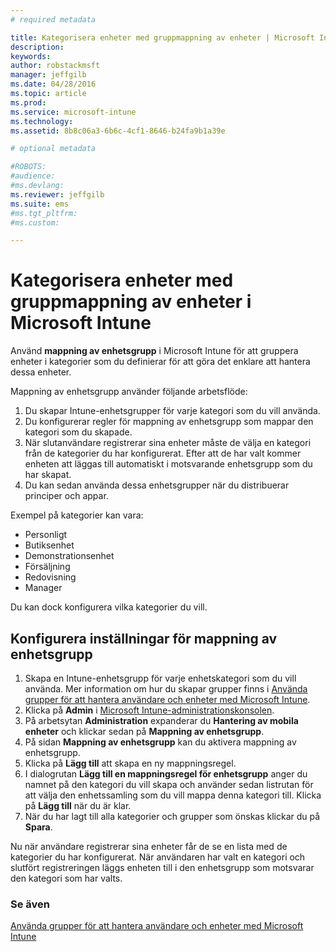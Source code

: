 ```yaml
---
# required metadata

title: Kategorisera enheter med gruppmappning av enheter | Microsoft Intune
description:
keywords:
author: robstackmsft
manager: jeffgilb
ms.date: 04/28/2016
ms.topic: article
ms.prod:
ms.service: microsoft-intune
ms.technology:
ms.assetid: 8b8c06a3-6b6c-4cf1-8646-b24fa9b1a39e

# optional metadata

#ROBOTS:
#audience:
#ms.devlang:
ms.reviewer: jeffgilb
ms.suite: ems
#ms.tgt_pltfrm:
#ms.custom:

---
```


# Kategorisera enheter med gruppmappning av enheter i Microsoft Intune
Använd **mappning av enhetsgrupp** i Microsoft Intune för att gruppera enheter i kategorier som du definierar för att göra det enklare att hantera dessa enheter. 

Mappning av enhetsgrupp använder följande arbetsflöde:
1. Du skapar Intune-enhetsgrupper för varje kategori som du vill använda.
2. Du konfigurerar regler för mappning av enhetsgrupp som mappar den kategori som du skapade.
3. När slutanvändare registrerar sina enheter måste de välja en kategori från de kategorier du har konfigurerat. Efter att de har valt kommer enheten att läggas till automatiskt i motsvarande enhetsgrupp som du har skapat.
4. Du kan sedan använda dessa enhetsgrupper när du distribuerar principer och appar.

Exempel på kategorier kan vara:
* Personligt
* Butiksenhet
* Demonstrationsenhet
* Försäljning
* Redovisning
* Manager

Du kan dock konfigurera vilka kategorier du vill.

## Konfigurera inställningar för mappning av enhetsgrupp
1. Skapa en Intune-enhetsgrupp för varje enhetskategori som du vill använda. Mer information om hur du skapar grupper finns i [Använda grupper för att hantera användare och enheter med Microsoft Intune](use-groups-to-manage-users-and-devices-with-microsoft-intune.md).
2. Klicka på **Admin** i [Microsoft Intune-administrationskonsolen](https://manage.microsoft.com).
3. På arbetsytan **Administration** expanderar du **Hantering av mobila enheter** och klickar sedan på **Mappning av enhetsgrupp**.
4. På sidan **Mappning av enhetsgrupp** kan du aktivera mappning av enhetsgrupp.
5. Klicka på **Lägg till** att skapa en ny mappningsregel.
6. I dialogrutan **Lägg till en mappningsregel för enhetsgrupp** anger du namnet på den kategori du vill skapa och använder sedan listrutan för att välja den enhetssamling som du vill mappa denna kategori till. Klicka på **Lägg till** när du är klar.
7. När du har lagt till alla kategorier och grupper som önskas klickar du på **Spara**.

Nu när användare registrerar sina enheter får de se en lista med de kategorier du har konfigurerat. När användaren har valt en kategori och slutfört registreringen läggs enheten till i den enhetsgrupp som motsvarar den kategori som har valts.

### Se även
[Använda grupper för att hantera användare och enheter med Microsoft Intune](use-groups-to-manage-users-and-devices-with-microsoft-intune.md)

<!--HONumber=May16_HO2-->


